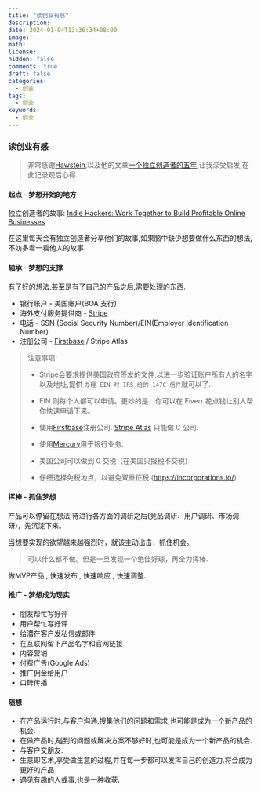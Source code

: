 ```yaml
---
title: "读创业有感"
description: 
date: 2024-01-04T13:36:34+08:00
image: 
math: 
license:
hidden: false
comments: true
draft: false
categories:
  - 创业
tags:
  - 创业
keywords:
  - 创业
---
```

### 读创业有感

> 非常感谢[Hawstein](*tomhawstein@gmail.com*),以及他的文章[一个独立创造者的五年](https://mp.weixin.qq.com/s/x6PLSIMn_1qcKnXWPT-J-Q),让我深受启发,在此记录观后心得.



#### 起点 - 梦想开始的地方

独立创造者的故事: [Indie Hackers: Work Together to Build Profitable Online Businesses](https://www.indiehackers.com/)

在这里每天会有独立创造者分享他们的故事,如果脑中缺少想要做什么东西的想法,不妨多看一看他人的故事.



#### 轴承 - 梦想的支撑

有了好的想法,甚至是有了自己的产品之后,需要处理的东西.

- 银行账户 - 美国账户(BOA 支行)
- 海外支付服务提供商 - [Stripe](https://stripe.com/zh-cn-jp)
- 电话 - SSN (Social Security Number)/EIN(Employer Identification Number)
- 注册公司 -  [Firstbase](https://www.firstbase.io/) / Stripe Atlas

> 注意事项:
>
> - Stripe会要求提供美国政府签发的文件,以进一步验证账户所有人的名字以及地址,提供 `办理 EIN 时 IRS 给的 147C 信件`就可以了.
>
> - EIN 则每个人都可以申请。更妙的是，你可以在 Fiverr 花点钱让别人帮你快速申请下来。
>
> - 使用[Firstbase](https://www.firstbase.io/)注册公司. [Stripe Atlas](https://stripe.com/zh-cn-jp/atlas) 只能做 C 公司.
> - 使用[Mercury](https://mercury.com/)用于银行业务.
>
> - 美国公司可以做到 0 交税（在美国只报税不交税）
> - 仔细选择免税地点，以避免双重征税 (https://incorporations.io/)



#### 挥棒 - 抓住梦想

产品可以停留在想法,待进行各方面的调研之后(竞品调研、用户调研、市场调研)，先沉淀下来。

当想要实现的欲望越来越强烈时，就该主动出击，抓住机会。

> 可以什么都不做。但是一旦发现一个绝佳好球，再全力挥棒.

做MVP产品 , 快速发布 , 快速响应 , 快速调整.



#### 推广 - 梦想成为现实

- 朋友帮忙写好评
- 用户帮忙写好评
- 给潜在客户发私信或邮件
- 在互联网留下产品名字和官网链接
- 内容营销
- 付费广告(Google Ads)
- 推广佣金给用户
- 口碑传播



#### 随想

- 在产品运行时,与客户沟通,搜集他们的问题和需求,也可能是成为一个新产品的机会.
- 在做产品时,碰到的问题或解决方案不够好时,也可能是成为一个新产品的机会.
- 与客户交朋友.
- 生意即艺术,享受做生意的过程,并在每一步都可以发挥自己的创造力.将会成为更好的产品.
- 遇见有趣的人或事,也是一种收获.


